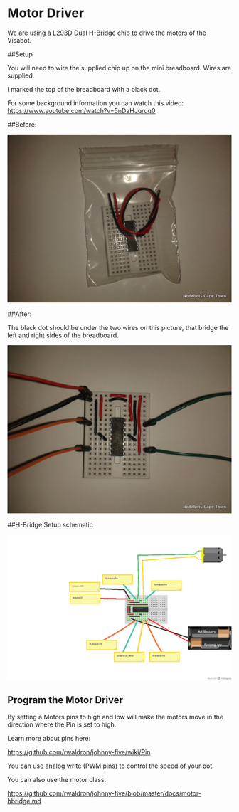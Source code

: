 # Motor Driver

We are using a L293D Dual H-Bridge chip to drive the motors of the Visabot.

##Setup

You will need to wire the supplied chip up on the mini breadboard. Wires are supplied.

I marked the top of the breadboard with a black dot. 

For some background information you can watch this video: https://www.youtube.com/watch?v=5nDaHJqruq0

##Before:

![Motor Driver Setup before](./images/MotorDriverAfter.jpg)

##After:

The black dot should be under the two wires on this picture, that bridge the left and right sides of the breadboard.

![Motor Driver Setup after](./images/MotorDriverBefore.jpg)

##H-Bridge Setup schematic

![Hbridge Motor Driver setup](./images/HBridgeSetup_bb.png)

## Program the Motor Driver

By setting a Motors pins to high and low will make the motors move in the direction where the Pin is set to high.

Learn more about pins here:

https://github.com/rwaldron/johnny-five/wiki/Pin

You can use analog write (PWM pins) to control the speed of your bot.

You can also use the motor class.

https://github.com/rwaldron/johnny-five/blob/master/docs/motor-hbridge.md
